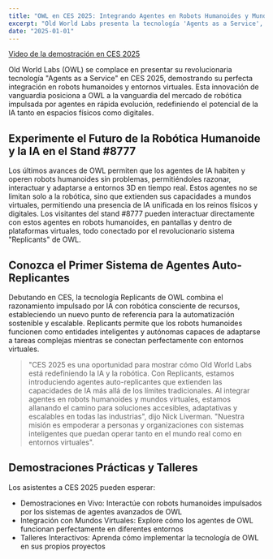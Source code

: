 ```yaml
---
title: "OWL en CES 2025: Integrando Agentes en Robots Humanoides y Mundos Virtuales"
excerpt: "Old World Labs presenta la tecnología 'Agents as a Service', integrando perfectamente agentes de IA en robots humanoides y entornos virtuales a través de nuestro revolucionario sistema 'Replicants'."
date: "2025-01-01"
---
```


[Video de la demostración en CES 2025](https://www.youtube.com/watch?v=ZhVvgT2jy4c)

Old World Labs (OWL) se complace en presentar su revolucionaria tecnología "Agents as a Service" en CES 2025, demostrando su perfecta integración en robots humanoides y entornos virtuales. Esta innovación de vanguardia posiciona a OWL a la vanguardia del mercado de robótica impulsada por agentes en rápida evolución, redefiniendo el potencial de la IA tanto en espacios físicos como digitales.

## Experimente el Futuro de la Robótica Humanoide y la IA en el Stand #8777

Los últimos avances de OWL permiten que los agentes de IA habiten y operen robots humanoides sin problemas, permitiéndoles razonar, interactuar y adaptarse a entornos 3D en tiempo real. Estos agentes no se limitan solo a la robótica, sino que extienden sus capacidades a mundos virtuales, permitiendo una presencia de IA unificada en los reinos físicos y digitales. Los visitantes del stand #8777 pueden interactuar directamente con estos agentes en robots humanoides, en pantallas y dentro de plataformas virtuales, todo conectado por el revolucionario sistema "Replicants" de OWL.

## Conozca el Primer Sistema de Agentes Auto-Replicantes

Debutando en CES, la tecnología Replicants de OWL combina el razonamiento impulsado por IA con robótica consciente de recursos, estableciendo un nuevo punto de referencia para la automatización sostenible y escalable. Replicants permite que los robots humanoides funcionen como entidades inteligentes y autónomas capaces de adaptarse a tareas complejas mientras se conectan perfectamente con entornos virtuales.

> "CES 2025 es una oportunidad para mostrar cómo Old World Labs está redefiniendo la IA y la robótica. Con Replicants, estamos introduciendo agentes auto-replicantes que extienden las capacidades de IA más allá de los límites tradicionales. Al integrar agentes en robots humanoides y mundos virtuales, estamos allanando el camino para soluciones accesibles, adaptativas y escalables en todas las industrias", dijo Nick Liverman. "Nuestra misión es empoderar a personas y organizaciones con sistemas inteligentes que puedan operar tanto en el mundo real como en entornos virtuales".

## Demostraciones Prácticas y Talleres

Los asistentes a CES 2025 pueden esperar:

- Demostraciones en Vivo: Interactúe con robots humanoides impulsados por los sistemas de agentes avanzados de OWL
- Integración con Mundos Virtuales: Explore cómo los agentes de OWL funcionan perfectamente en diferentes entornos
- Talleres Interactivos: Aprenda cómo implementar la tecnología de OWL en sus propios proyectos

